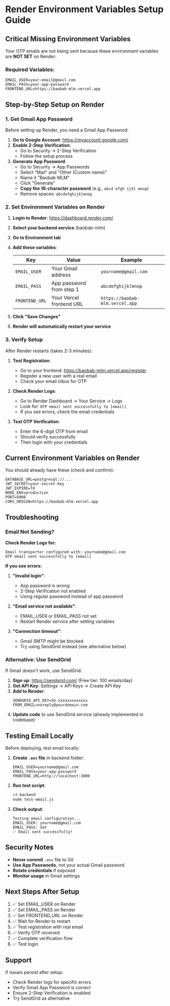 # Render Environment Variables Setup Guide

## Critical Missing Environment Variables

Your OTP emails are not being sent because these environment variables are **NOT SET** on Render:

### Required Variables:

```
EMAIL_USER=your-email@gmail.com
EMAIL_PASS=your-app-password
FRONTEND_URL=https://baobab-mlm.vercel.app
```

## Step-by-Step Setup on Render

### 1. Get Gmail App Password

Before setting up Render, you need a Gmail App Password:

1. **Go to Google Account**: https://myaccount.google.com/
2. **Enable 2-Step Verification**:
   - Go to Security → 2-Step Verification
   - Follow the setup process
3. **Generate App Password**:
   - Go to Security → App Passwords
   - Select "Mail" and "Other (Custom name)"
   - Name it "Baobab MLM"
   - Click "Generate"
   - **Copy the 16-character password** (e.g., `abcd efgh ijkl mnop`)
   - Remove spaces: `abcdefghijklmnop`

### 2. Set Environment Variables on Render

1. **Login to Render**: https://dashboard.render.com/
2. **Select your backend service** (baobab-mlm)
3. **Go to Environment tab**
4. **Add these variables**:

   | Key | Value | Example |
   |-----|-------|---------|
   | `EMAIL_USER` | Your Gmail address | `yourname@gmail.com` |
   | `EMAIL_PASS` | App password from step 1 | `abcdefghijklmnop` |
   | `FRONTEND_URL` | Your Vercel frontend URL | `https://baobab-mlm.vercel.app` |

5. **Click "Save Changes"**
6. **Render will automatically restart your service**

### 3. Verify Setup

After Render restarts (takes 2-3 minutes):

1. **Test Registration**:
   - Go to your frontend: https://baobab-mlm.vercel.app/register
   - Register a new user with a real email
   - Check your email inbox for OTP

2. **Check Render Logs**:
   - Go to Render Dashboard → Your Service → Logs
   - Look for: `OTP email sent successfully to [email]`
   - If you see errors, check the email credentials

3. **Test OTP Verification**:
   - Enter the 6-digit OTP from email
   - Should verify successfully
   - Then login with your credentials

## Current Environment Variables on Render

You should already have these (check and confirm):

```
DATABASE_URL=postgresql://...
JWT_SECRET=your-secret-key
JWT_EXPIRE=7d
NODE_ENV=production
PORT=5000
CORS_ORIGIN=https://baobab-mlm.vercel.app
```

## Troubleshooting

### Email Not Sending?

**Check Render Logs for:**
```
Email transporter configured with: yourname@gmail.com
OTP email sent successfully to [email]
```

**If you see errors:**

1. **"Invalid login"**: 
   - App password is wrong
   - 2-Step Verification not enabled
   - Using regular password instead of app password

2. **"Email service not available"**:
   - EMAIL_USER or EMAIL_PASS not set
   - Restart Render service after setting variables

3. **"Connection timeout"**:
   - Gmail SMTP might be blocked
   - Try using SendGrid instead (see alternative below)

### Alternative: Use SendGrid

If Gmail doesn't work, use SendGrid:

1. **Sign up**: https://sendgrid.com/ (Free tier: 100 emails/day)
2. **Get API Key**: Settings → API Keys → Create API Key
3. **Add to Render**:
   ```
   SENDGRID_API_KEY=SG.xxxxxxxxxxxxx
   FROM_EMAIL=noreply@yourdomain.com
   ```
4. **Update code** to use SendGrid service (already implemented in codebase)

## Testing Email Locally

Before deploying, test email locally:

1. **Create `.env` file** in backend folder:
   ```
   EMAIL_USER=yourname@gmail.com
   EMAIL_PASS=your-app-password
   FRONTEND_URL=http://localhost:3000
   ```

2. **Run test script**:
   ```bash
   cd backend
   node test-email.js
   ```

3. **Check output**:
   ```
   Testing email configuration...
   EMAIL_USER: yourname@gmail.com
   EMAIL_PASS: Set
   ✅ Email sent successfully!
   ```

## Security Notes

- **Never commit** `.env` file to Git
- **Use App Passwords**, not your actual Gmail password
- **Rotate credentials** if exposed
- **Monitor usage** in Gmail settings

## Next Steps After Setup

1. ✅ Set EMAIL_USER on Render
2. ✅ Set EMAIL_PASS on Render
3. ✅ Set FRONTEND_URL on Render
4. ✅ Wait for Render to restart
5. ✅ Test registration with real email
6. ✅ Verify OTP received
7. ✅ Complete verification flow
8. ✅ Test login

## Support

If issues persist after setup:
- Check Render logs for specific errors
- Verify Gmail App Password is correct
- Ensure 2-Step Verification is enabled
- Try SendGrid as alternative
